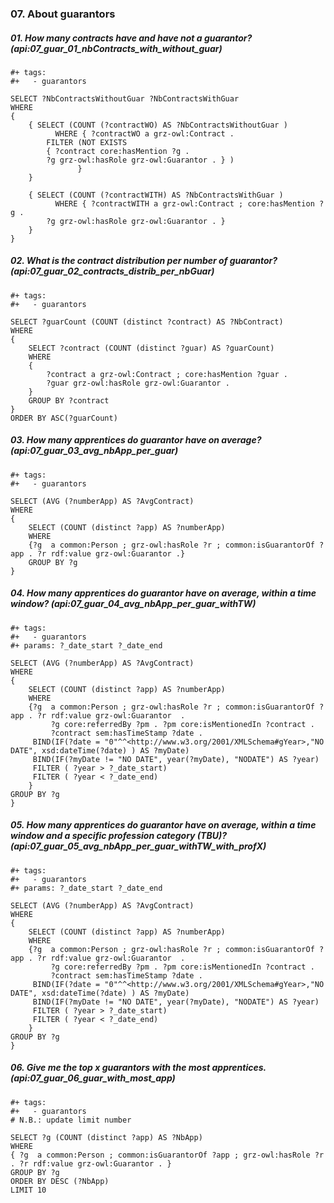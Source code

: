 ### 07. About guarantors 

##### 01. How many contracts have and have not a guarantor? (api:07_guar_01_nbContracts_with_without_guar)
```sparql
#+ tags:
#+   - guarantors

SELECT ?NbContractsWithoutGuar ?NbContractsWithGuar 
WHERE
{
	{ SELECT (COUNT (?contractWO) AS ?NbContractsWithoutGuar )
          WHERE { ?contractWO a grz-owl:Contract . 
		FILTER (NOT EXISTS 
		{ ?contract core:hasMention ?g .
	  	?g grz-owl:hasRole grz-owl:Guarantor . } ) 
               }
	}

	{ SELECT (COUNT (?contractWITH) AS ?NbContractsWithGuar )
          WHERE { ?contractWITH a grz-owl:Contract ; core:hasMention ?g .
	  	?g grz-owl:hasRole grz-owl:Guarantor . }
	}
}
```


##### 02. What is the contract distribution per number of guarantor?  (api:07_guar_02_contracts_distrib_per_nbGuar)
```sparql
#+ tags:
#+   - guarantors

SELECT ?guarCount (COUNT (distinct ?contract) AS ?NbContract)
WHERE 
{ 
	SELECT ?contract (COUNT (distinct ?guar) AS ?guarCount)
	WHERE 
	{ 
	    ?contract a grz-owl:Contract ; core:hasMention ?guar . 
	    ?guar grz-owl:hasRole grz-owl:Guarantor . 
	} 
	GROUP BY ?contract 
} 
ORDER BY ASC(?guarCount)
```

##### 03. How many apprentices do guarantor have on average? (api:07_guar_03_avg_nbApp_per_guar)
```sparql
#+ tags:
#+   - guarantors

SELECT (AVG (?numberApp) AS ?AvgContract)
WHERE
{
	SELECT (COUNT (distinct ?app) AS ?numberApp)
	WHERE
	{?g  a common:Person ; grz-owl:hasRole ?r ; common:isGuarantorOf ?app . ?r rdf:value grz-owl:Guarantor .}
	GROUP BY ?g
}
```

##### 04. How many apprentices do guarantor have on average, within a time window? (api:07_guar_04_avg_nbApp_per_guar_withTW)
```sparql
#+ tags:
#+   - guarantors
#+ params: ?_date_start ?_date_end

SELECT (AVG (?numberApp) AS ?AvgContract)
WHERE
{
	SELECT (COUNT (distinct ?app) AS ?numberApp) 
	WHERE
	{?g  a common:Person ; grz-owl:hasRole ?r ; common:isGuarantorOf ?app . ?r rdf:value grz-owl:Guarantor  .
         ?g core:referredBy ?pm . ?pm core:isMentionedIn ?contract .
    	 ?contract sem:hasTimeStamp ?date . 
	 BIND(IF(?date = "0"^^<http://www.w3.org/2001/XMLSchema#gYear>,"NO DATE", xsd:dateTime(?date) ) AS ?myDate) 
	 BIND(IF(?myDate != "NO DATE", year(?myDate), "NODATE") AS ?year)
	 FILTER ( ?year > ?_date_start)
	 FILTER ( ?year < ?_date_end)
	}
GROUP BY ?g
}
```
##### 05. How many apprentices do guarantor have on average, within a time window and a specific profession category (TBU)? (api:07_guar_05_avg_nbApp_per_guar_withTW_with_profX)
```sparql
#+ tags:
#+   - guarantors
#+ params: ?_date_start ?_date_end

SELECT (AVG (?numberApp) AS ?AvgContract)
WHERE
{
	SELECT (COUNT (distinct ?app) AS ?numberApp) 
	WHERE
	{?g  a common:Person ; grz-owl:hasRole ?r ; common:isGuarantorOf ?app . ?r rdf:value grz-owl:Guarantor  .
         ?g core:referredBy ?pm . ?pm core:isMentionedIn ?contract .
    	 ?contract sem:hasTimeStamp ?date . 
	 BIND(IF(?date = "0"^^<http://www.w3.org/2001/XMLSchema#gYear>,"NO DATE", xsd:dateTime(?date) ) AS ?myDate) 
	 BIND(IF(?myDate != "NO DATE", year(?myDate), "NODATE") AS ?year)
	 FILTER ( ?year > ?_date_start)
	 FILTER ( ?year < ?_date_end)
	}
GROUP BY ?g
}
```

##### 06. Give me the top x guarantors with the most apprentices. (api:07_guar_06_guar_with_most_app)
````sparql
#+ tags:
#+   - guarantors
# N.B.: update limit number 

SELECT ?g (COUNT (distinct ?app) AS ?NbApp)
WHERE
{ ?g  a common:Person ; common:isGuarantorOf ?app ; grz-owl:hasRole ?r . ?r rdf:value grz-owl:Guarantor . }
GROUP BY ?g
ORDER BY DESC (?NbApp)
LIMIT 10
```` 




